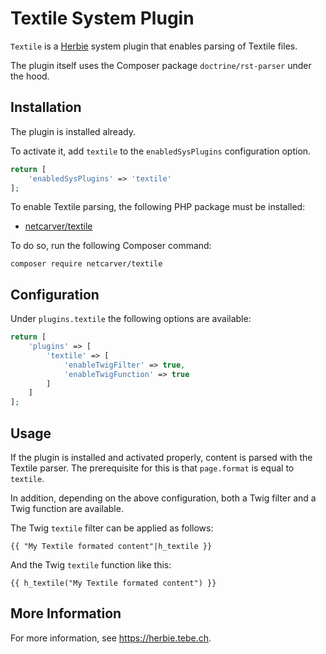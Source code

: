 # Textile System Plugin

`Textile` is a [Herbie](http://github.com/getherbie) system plugin that enables parsing of Textile files.

The plugin itself uses the Composer package `doctrine/rst-parser` under the hood.

## Installation

The plugin is installed already.

To activate it, add `textile` to the `enabledSysPlugins` configuration option.

~~~php
return [
    'enabledSysPlugins' => 'textile'
];
~~~

To enable Textile parsing, the following PHP package must be installed:

- [netcarver/textile](https://packagist.org/packages/netcarver/textile)

To do so, run the following Composer command:

    composer require netcarver/textile

## Configuration

Under `plugins.textile` the following options are available:

~~~php
return [
    'plugins' => [
        'textile' => [
            'enableTwigFilter' => true,
            'enableTwigFunction' => true
        ]
    ]
];
~~~

## Usage

If the plugin is installed and activated properly, content is parsed with the Textile parser.
The prerequisite for this is that `page.format` is equal to `textile`.

In addition, depending on the above configuration, both a Twig filter and a Twig function are available.

The Twig `textile` filter can be applied as follows:

    {{ "My Textile formated content"|h_textile }}

And the Twig `textile` function like this:

    {{ h_textile("My Textile formated content") }}

## More Information

For more information, see <https://herbie.tebe.ch>.
